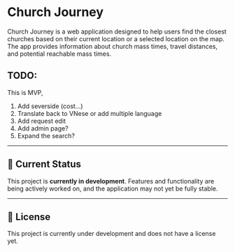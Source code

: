 # Church Journey

Church Journey is a web application designed to help users find the closest churches based on their current location or a selected location on the map. The app provides information about church mass times, travel distances, and potential reachable mass times.

## TODO:
This is MVP,  
1. Add severside (cost...)
2. Translate back to VNese or add multiple language
3. Add request edit
4. Add admin page?
5. Expand the search?


---

## 🚧 Current Status
This project is **currently in development**. Features and functionality are being actively worked on, and the application may not yet be fully stable.

---

## 📄 License
This project is currently under development and does not have a license yet.
